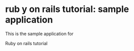 # rub y on rails tutorial: sample application

This is the sample application for

Ruby on rails tutorial
